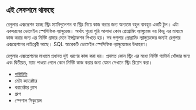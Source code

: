 ## এই সেকশনে থাকছে  
রেগুলার এক্সপ্রেশন হচ্ছে স্ট্রিং ম্যানিপুলেশন বা স্ট্রিং নিয়ে কাজ করার জন্য অন্যতম বহুল ব্যবহৃত একটি টুল। এটা একধরনের ডোমেইন স্পেসিফিক ল্যাঙ্গুয়েজ। অর্থাৎ পুরো পুরি আলাদা কোন প্রোগ্রামিং ল্যাঙ্গুয়েজ নয় কিন্তু এর মাধ্যমে কাজ করার জন্য এর নির্দিষ্ট গ্রামার মেনে ইন্সট্রাকশন লিখতে হয়। সব পপুলার প্রোগ্রামিং ল্যাঙ্গুয়েজের জন্যই রেগুলার এক্সপ্রেশনের লাইব্রেরী আছে। SQL আরেকটি ডোমেইন স্পেসিফিক ল্যাঙ্গুয়েজের উদাহরণ। 

রেগুলার এক্সপ্রেশনের মাধ্যমে প্রধানত দুই ধরণের কাজ করা হয়। প্রথমত কোন স্ট্রিং  এর মধ্যে নির্দিষ্ট প্যাটার্ন খোঁজার জন্য এবং দ্বিতীয়ত, ম্যাচ পাওয়া গেলে কোন নির্দিষ্ট কাজ করার জন্য যেমন সেখানে স্ট্রিং রিপ্লেস করা। 

* [পরিচিতি](regex-intro.md)
* মেটা ক্যারেক্টার
* ক্যারেক্টার ক্লাস
* গ্রুপ
* স্পেশাল সিকুয়েন্স